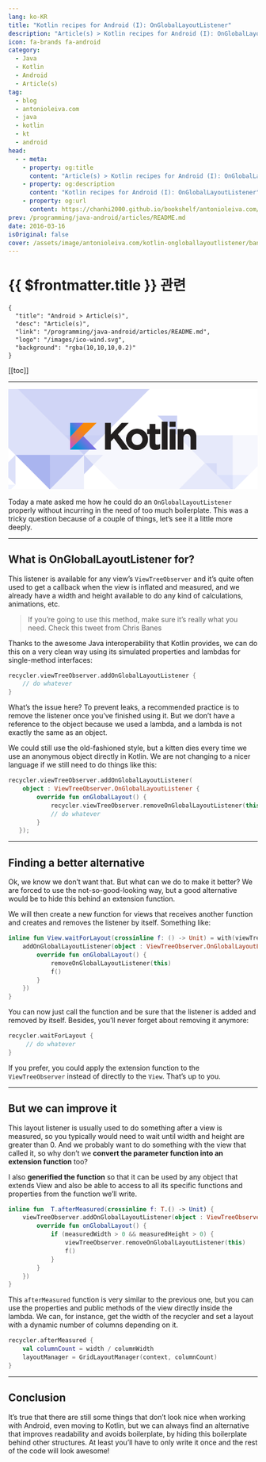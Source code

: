 ```yaml
---
lang: ko-KR
title: "Kotlin recipes for Android (I): OnGlobalLayoutListener"
description: "Article(s) > Kotlin recipes for Android (I): OnGlobalLayoutListener"
icon: fa-brands fa-android
category: 
  - Java
  - Kotlin
  - Android
  - Article(s)
tag: 
  - blog
  - antonioleiva.com
  - java
  - kotlin
  - kt
  - android
head:
  - - meta:
    - property: og:title
      content: "Article(s) > Kotlin recipes for Android (I): OnGlobalLayoutListener"
    - property: og:description
      content: "Kotlin recipes for Android (I): OnGlobalLayoutListener"
    - property: og:url
      content: https://chanhi2000.github.io/bookshelf/antonioleiva.com/kotlin-ongloballayoutlistener.html
prev: /programming/java-android/articles/README.md
date: 2016-03-16
isOriginal: false
cover: /assets/image/antonioleiva.com/kotlin-ongloballayoutlistener/banner.png
---
```


# {{ $frontmatter.title }} 관련

```component VPCard
{
  "title": "Android > Article(s)",
  "desc": "Article(s)",
  "link": "/programming/java-android/articles/README.md",
  "logo": "/images/ico-wind.svg",
  "background": "rgba(10,10,10,0.2)"
}
```

[[toc]]

---

<SiteInfo
  name="Kotlin recipes for Android (I): OnGlobalLayoutListener"
  desc="OnGlobalLayoutListener doesn't look good on Kotlin, but we can make it shine if we make use of extension functions, and convert it to a more usable tool."
  url="https://antonioleiva.com/kotlin-ongloballayoutlistener"
  logo="/assets/image/antonioleiva.com/favicon.png"
  preview="/assets/image/antonioleiva.com/kotlin-ongloballayoutlistener/banner.png"/>

![](/assets/image/antonioleiva.com/kotlin-ongloballayoutlistener/banner.png)

Today a mate asked me how he could do an `OnGlobalLayoutListener` properly without incurring in the need of too much boilerplate. This was a tricky question because of a couple of things, let’s see it a little more deeply.

---

## What is OnGlobalLayoutListener for?

This listener is available for any view’s `ViewTreeObserver` and it’s quite often used to get a callback when the view is inflated and measured, and we already have a width and height available to do any kind of calculations, animations, etc.

> If you’re going to use this method, make sure it’s really what you need. Check this tweet from Chris Banes

Thanks to the awesome Java interoperability that Kotlin provides, we can do this on a very clean way using its simulated properties and lambdas for single-method interfaces:

```kotlin
recycler.viewTreeObserver.addOnGlobalLayoutListener {
    // do whatever
}
```

What’s the issue here? To prevent leaks, a recommended practice is to remove the listener once you’ve finished using it. But we don’t have a reference to the object because we used a lambda, and a lambda is not exactly the same as an object.

We could still use the old-fashioned style, but a kitten dies every time we use an anonymous object directly in Kotlin. We are not changing to a nicer language if we still need to do things like this:

```kotlin
recycler.viewTreeObserver.addOnGlobalLayoutListener(
    object : ViewTreeObserver.OnGlobalLayoutListener {
        override fun onGlobalLayout() {
            recycler.viewTreeObserver.removeOnGlobalLayoutListener(this);
            // do whatever
        }
   });
```

---

## Finding a better alternative

Ok, we know we don’t want that. But what can we do to make it better? We are forced to use the not-so-good-looking way, but a good alternative would be to hide this behind an extension function.

We will then create a new function for views that receives another function and creates and removes the listener by itself. Something like:

```kotlin
inline fun View.waitForLayout(crossinline f: () -> Unit) = with(viewTreeObserver) {
    addOnGlobalLayoutListener(object : ViewTreeObserver.OnGlobalLayoutListener {
        override fun onGlobalLayout() {
            removeOnGlobalLayoutListener(this)
            f()
        }
    })
}
```

You can now just call the function and be sure that the listener is added and removed by itself. Besides, you’ll never forget about removing it anymore:

```kotlin
recycler.waitForLayout {
     // do whatever
}
```

If you prefer, you could apply the extension function to the `ViewTreeObserver` instead of directly to the `View`. That’s up to you.

---

## But we can improve it

This layout listener is usually used to do something after a view is measured, so you typically would need to wait until width and height are greater than 0. And we probably want to do something with the view that called it, so why don’t we **convert the parameter function into an extension function** too?

I also **generified the function** so that it can be used by any object that extends View and also be able to access to all its specific functions and properties from the function we’ll write.

```kotlin
inline fun  T.afterMeasured(crossinline f: T.() -> Unit) {
    viewTreeObserver.addOnGlobalLayoutListener(object : ViewTreeObserver.OnGlobalLayoutListener {
        override fun onGlobalLayout() {
            if (measuredWidth > 0 && measuredHeight > 0) {
                viewTreeObserver.removeOnGlobalLayoutListener(this)
                f()
            }
        }
    })
}
```

This `afterMeasured` function is very similar to the previous one, but you can use the properties and public methods of the view directly inside the lambda. We can, for instance, get the width of the recycler and set a layout with a dynamic number of columns depending on it.

```kotlin
recycler.afterMeasured {
    val columnCount = width / columnWidth
    layoutManager = GridLayoutManager(context, columnCount)
}
```

---

## Conclusion

It’s true that there are still some things that don’t look nice when working with Android, even moving to Kotlin, but we can always find an alternative that improves readability and avoids boilerplate, by hiding this boilerplate behind other structures. At least you’ll have to only write it once and the rest of the code will look awesome!
